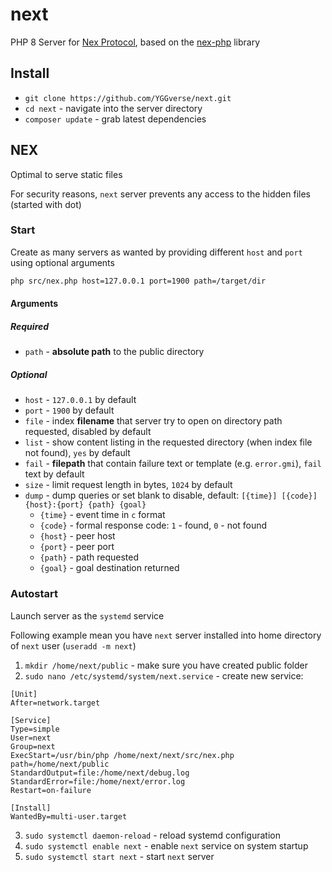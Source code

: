 # next

PHP 8 Server for [Nex Protocol](nex://piclog.blue/nex/info/specification.txt), based on the [nex-php](https://github.com/YGGverse/nex-php) library

## Install

* `git clone https://github.com/YGGverse/next.git`
* `cd next` - navigate into the server directory
* `composer update` - grab latest dependencies

## NEX

Optimal to serve static files

For security reasons, `next` server prevents any access to the hidden files (started with dot)

### Start

Create as many servers as wanted by providing different `host` and `port` using optional arguments

``` bash
php src/nex.php host=127.0.0.1 port=1900 path=/target/dir
```

#### Arguments

##### Required

* `path` - **absolute path** to the public directory

##### Optional

* `host` - `127.0.0.1` by default
* `port` - `1900` by default
* `file` - index **filename** that server try to open on directory path requested, disabled by default
* `list` - show content listing in the requested directory (when index file not found), `yes` by default
* `fail` - **filepath** that contain failure text or template (e.g. `error.gmi`), `fail` text by default
* `size` - limit request length in bytes, `1024` by default
* `dump` - dump queries or set blank to disable, default: `[{time}] [{code}] {host}:{port} {path} {goal}`
  * `{time}` - event time in `c` format
  * `{code}` - formal response code: `1` - found, `0` - not found
  * `{host}` - peer host
  * `{port}` - peer port
  * `{path}` - path requested
  * `{goal}` - goal destination returned

### Autostart

Launch server as the `systemd` service

Following example mean you have `next` server installed into home directory of `next` user (`useradd -m next`)

1. `mkdir /home/next/public` - make sure you have created public folder
2. `sudo nano /etc/systemd/system/next.service` - create new service:

``` next.service
[Unit]
After=network.target

[Service]
Type=simple
User=next
Group=next
ExecStart=/usr/bin/php /home/next/next/src/nex.php path=/home/next/public
StandardOutput=file:/home/next/debug.log
StandardError=file:/home/next/error.log
Restart=on-failure

[Install]
WantedBy=multi-user.target
```

3. `sudo systemctl daemon-reload` - reload systemd configuration
4. `sudo systemctl enable next` - enable `next` service on system startup
5. `sudo systemctl start next` - start `next` server
